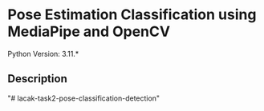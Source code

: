 # Pose Estimation Classification using MediaPipe and OpenCV

Python Version: 3.11.*

## Description
"# lacak-task2-pose-classification-detection" 
